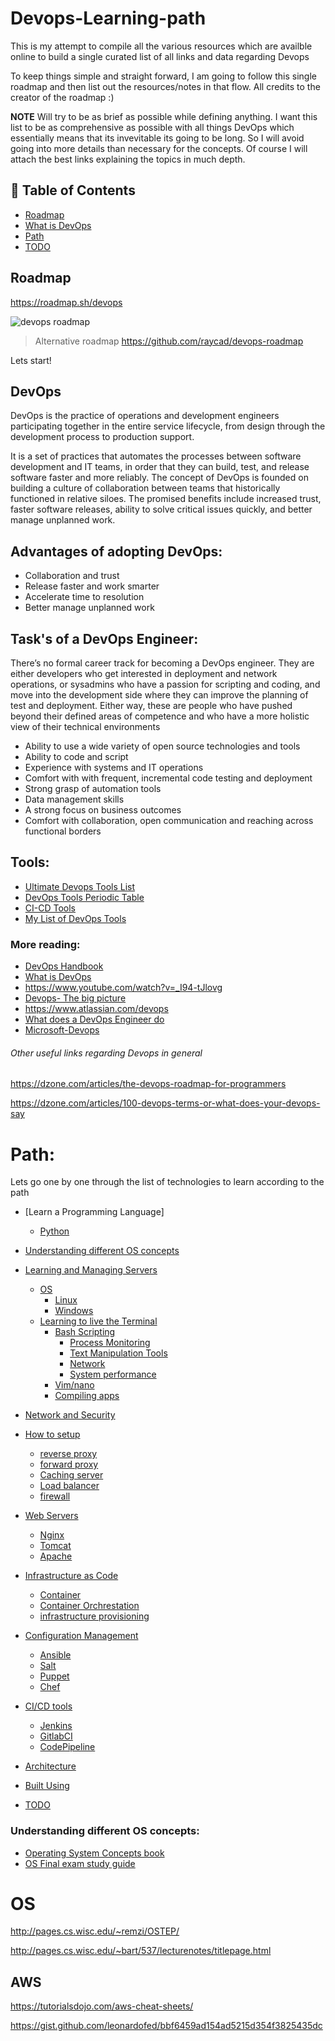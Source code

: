 # Devops-Learning-path


This is my attempt to compile all the various resources which are availble online to build a single curated list of all links and data regarding Devops

To keep things simple and straight forward, I am going to follow this single roadmap and then list out the resources/notes in that flow. All credits to the creator of the roadmap :)

**NOTE** Will try to be as brief as possible while defining anything. I want this list to be as comprehensive as possible with all things DevOps which essentially means that its invevitable its going to be long. So I will avoid going into more details than necessary for the concepts. Of course I will attach the best links explaining the topics in much depth.


## 📝 Table of Contents
- [Roadmap](#roadmap)
- [What is DevOps](#devops)
- [Path](#path)
- [TODO](#todo)


## Roadmap <a name = "roadmap"></a>

https://roadmap.sh/devops

![devops roadmap](https://roadmap.sh/assets/img/roadmaps/devops-transparent.png)

> Alternative roadmap https://github.com/raycad/devops-roadmap

Lets start!

## DevOps <a name = "devops"></a>

DevOps is the practice of operations and development engineers participating together in the entire service lifecycle, from design through the development process to production support.

It is a set of practices that automates the processes between software development and IT teams, in order that they can build, test, and release software faster and more reliably. The concept of DevOps is founded on building a culture of collaboration between teams that historically functioned in relative siloes. The promised benefits include increased trust, faster software releases, ability to solve critical issues quickly, and better manage unplanned work.


## Advantages of adopting DevOps:
- Collaboration and trust
- Release faster and work smarter
- Accelerate time to resolution
- Better manage unplanned work

## Task's of a DevOps Engineer:

There’s no formal career track for becoming a DevOps engineer. They are either developers who get interested in deployment and network operations, or sysadmins who have a passion for scripting and coding, and move into the development side where they can improve the planning of test and deployment. Either way, these are people who have pushed beyond their defined areas of competence and who have a more holistic view of their technical environments

- Ability to use a wide variety of open source technologies and tools
- Ability to code and script
- Experience with systems and IT operations
- Comfort with with frequent, incremental code testing and deployment
- Strong grasp of automation tools
- Data management skills
- A strong focus on business outcomes
- Comfort with collaboration, open communication and reaching across functional borders

## Tools:
- [Ultimate Devops Tools List](https://xebialabs.com/the-ultimate-devops-tool-chest/)
- [DevOps Tools Periodic Table](https://xebialabs.com/periodic-table-of-devops-tools/)
- [CI-CD Tools](https://www.plutora.com/ci-cd-tools)
- [My List of DevOps Tools](https://coggle.it/diagram/XLHuxxJYKzjvh_VH/t/devops-tools/b845e088eb9e63bd49c94169f51cce84697a5889fe7cba4f566e6132e840d1c1)

### More reading:

- [DevOps Handbook](https://www.amazon.com/DevOps-Handbook-World-Class-Reliability-Organizations/dp/1942788002)
- [What is DevOps](https://theagileadmin.com/what-is-devops/)
- https://www.youtube.com/watch?v=_I94-tJlovg
- [Devops- The big picture](https://www.codeproject.com/Articles/1394594/Devops-The-Big-Picture)
- https://www.atlassian.com/devops
- [What does a DevOps Engineer do](https://intellipaat.com/blog/what-does-a-devops-engineer-do/)
- [Microsoft-Devops](https://docs.microsoft.com/en-us/azure/devops/learn/what-is-devops)



###### Other useful links regarding Devops in general

https://dzone.com/articles/the-devops-roadmap-for-programmers

https://dzone.com/articles/100-devops-terms-or-what-does-your-devops-say

# Path: <a name = "path"></a>

Lets go one by one through the list of technologies to learn according to the path


- [Learn a Programming Language]
  - [Python](Files/ProgrammingLangs/Python.md)
- [Understanding different OS concepts](#osconcepts)
- [Learning and Managing Servers](#getting_started)
  - [OS]()
    - [Linux]()
    - [Windows]()
  - [Learning to live the Terminal]()
    - [Bash Scripting]()
      - [Process Monitoring]()
      - [Text Manipulation Tools]()
      - [Network]()
      - [System performance]()    
    - [Vim/nano]()
    - [Compiling apps]()
- [Network and Security]()   
- [How to setup](#deployment)
  - [reverse proxy]()
  - [forward proxy]()
  - [Caching server]()
  - [Load balancer]()
  - [firewall]()
- [Web Servers]()
  - [Nginx]()
  - [Tomcat]()
  - [Apache]()
- [Infrastructure as Code]()
  - [Container]()
  - [Container Orchrestation]()
  - [infrastructure provisioning]()
- [Configuration Management]()
  - [Ansible]()
  - [Salt]()
  - [Puppet]()
  - [Chef]()
- [CI/CD tools]()
  - [Jenkins]()
  - [GitlabCI]()
  - [CodePipeline]()
  
  
- [Architecture](#architecture)
- [Built Using](#built_using)
- [TODO](#todo)


<a name = "osconcepts"></a>
### Understanding different OS concepts:

- [Operating System Concepts book](https://github.com/rangaeeeee/books-os/blob/master/Operating%20System%20Concepts%20-%209th%20Edition.pdf)
- [OS Final exam study guide](https://www.cs.rutgers.edu/~pxk/416/exam/study-guide-final.html)

# OS
http://pages.cs.wisc.edu/~remzi/OSTEP/


http://pages.cs.wisc.edu/~bart/537/lecturenotes/titlepage.html


## AWS
https://tutorialsdojo.com/aws-cheat-sheets/

https://gist.github.com/leonardofed/bbf6459ad154ad5215d354f3825435dc
